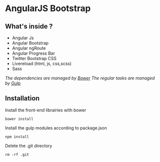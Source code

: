 # AngularJS Bootstrap

## What's inside ?

* Angular Js
* Angular Bootstrap
* Angular ngRoute
* Angular Progress Bar
* Twitter Bootstrap CSS 
* Livereload (html, js, css,scss)
* Sass

*The dependencies are managed by [Bower](http://bower.io/)*
*The regular tasks are managed by [Gulp](http://gulpjs.com/)*
## Installation 

Install the front-end librairies with bower
```
bower install
```
Install the gulp modules according to package.json
```
npm install
```

Delete the .git directory
```
rm -rf .git
```